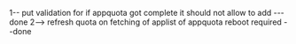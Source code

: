 1-- put validation for if appquota got complete it should not allow to add ---done
2--> refresh quota on fetching of applist of appquota reboot required --done
